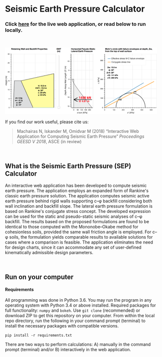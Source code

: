 # Seismic Earth Pressure Calculator

### Click [here](http://cue3.engineering.nyu.edu:5010) for the live web application, or read below to run locally.

<br>

![One layer](media/l1-screenshot.png)

If you find our work useful, please cite us:

> Machairas N, Iskander M, Omidvar M (2018) “Interactive Web Application for Computing Seismic Earth Pressure” *Proceedings GEESD V 2018*, ASCE (in review)


<br>

## What is the Seismic Earth Pressure (SEP) Calculator

An interactive web application has been developed to compute seismic earth pressure. The application employs an expanded form of Rankine's classic earth pressure solution. The application computes seismic active earth pressure behind rigid walls supporting c–φ backfill considering both wall inclination and backfill slope. The lateral earth pressure formulation is based on Rankine's conjugate stress concept. The developed expression can be used for the static and pseudo-static seismic analyses of c–φ backfill. The results based on the proposed formulations are found to be identical to those computed with the Mononobe–Okabe method for cohesionless soils, provided the same wall friction angle is employed. For c–φ soils, the formulation yields comparable results to available solutions for cases where a comparison is feasible. The application eliminates the need for design charts, since it can accommodate any set of user-defined kinematically admissible design parameters.

<br>

## Run on your computer

#### Requirements

All programming was done in Python 3.6. You may run the program in any operating system with Python 3.4 or above installed. Required packages for full functionality: `numpy` and `bokeh`. Use `git clone` (recommended) or download ZIP to get this repository on your computer. From within the local repo directory, run the following in your command prompt (terminal) to install the necessary packages with compatible versions.

```
pip install -r requirements.txt
```

There are two ways to perform calculations: A) manually in the command prompt (terminal) and/or B) interactively in the web application.
